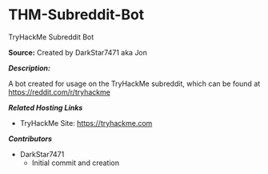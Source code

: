 # THM-Subreddit-Bot
TryHackMe Subreddit Bot

**Source:** Created by DarkStar7471 aka Jon


***Description:***

​A bot created for usage on the TryHackMe subreddit, which can be found at https://reddit.com/r/tryhackme


***Related Hosting Links***

- TryHackMe Site: https://tryhackme.com


***Contributors***

- DarkStar7471
  - Initial commit and creation
